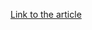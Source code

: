[Link to the article](https://clickallthethings.wordpress.com/2020/03/31/lokibot-getting-equation-editor-shellcode/)
